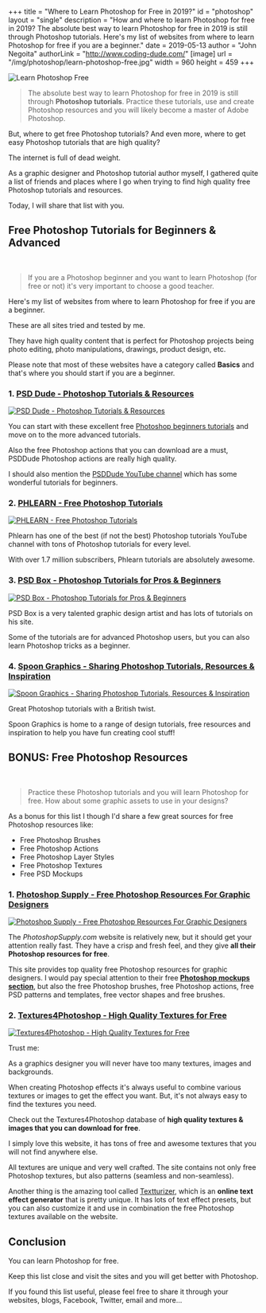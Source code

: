 +++
title = "Where to Learn Photoshop for Free in 2019?"
id = "photoshop"
layout = "single"
description = "How and where to learn Photoshop for free in 2019? The absolute best way to learn Photoshop for free in 2019 is still through Photoshop tutorials. Here's my list of websites from where to learn Photoshop for free if you are a beginner."
date = 2019-05-13
author = "John Negoita"
authorLink = "http://www.coding-dude.com/"
[image]
url = "/img/photoshop/learn-photoshop-free.jpg"
width = 960
height = 459
+++


<img src="/img/photoshop/learn-photoshop-free.jpg" alt="Learn Photoshop Free" style="padding:0">

> The absolute best way to learn Photoshop for free in 2019 is still through **Photoshop tutorials**. Practice these tutorials, use and create Photoshop resources and you will likely become a master of Adobe Photoshop.



But, where to get free Photoshop tutorials? And even more, where to get easy Photoshop tutorials that are high quality?

The internet is full of dead weight.

As a graphic designer and Photoshop tutorial author myself, I gathered quite a list of friends and places where I go when trying to find high quality free Photoshop tutorials and resources.

Today, I will share that list with you.

## Free Photoshop Tutorials for Beginners & Advanced ##
<br/>

>If you are a Photoshop beginner and you want to learn Photoshop (for free or not) it's very important to choose a good teacher.

Here's my list of websites from where to learn Photoshop for free if you are a beginner.

These are all sites tried and tested by me. 

They have high quality content that is perfect for Photoshop projects being photo editing, photo manipulations, drawings, product design, etc.

Please note that most of these websites have a category called **Basics** and that's where you should start if you are a beginner.


### 1. [PSD Dude - Photoshop Tutorials &amp; Resources](http://www.psd-dude.com) ###

[![PSD Dude - Photoshop Tutorials &amp; Resources](/img/photoshop/psddude.jpg)](http://www.psd-dude.com)

You can start with these excellent free [Photoshop beginners tutorials](http://www.psd-dude.com/tutorials/?category=Basics) and move on to the more advanced tutorials.

Also the free Photoshop actions that you can download are a must, PSDDude Photoshop actions are really high quality.

I should also mention the [PSDDude YouTube channel](https://www.youtube.com/c/PSDDude?sub_confirmation=1) which has some wonderful tutorials for beginners.

### 2. [PHLEARN - Free Photoshop Tutorials](https://phlearn.com/free-tutorials/) ###

[![PHLEARN - Free Photoshop Tutorials](/img/photoshop/phlearn.jpg)](https://phlearn.com/free-tutorials/)

Phlearn has one of the best (if not the best) Photoshop tutorials YouTube channel with tons of Photoshop tutorials for every level. 

With over 1.7 million subscribers, Phlearn tutorials are absolutely awesome.

### 3. [PSD Box - Photoshop Tutorials for Pros &amp; Beginners](https://www.psdbox.com/category/tutorials) ###

[![PSD Box - Photoshop Tutorials for Pros &amp; Beginners](/img/photoshop/psdbox.png)](https://www.psdbox.com/category/tutorials)

PSD Box is a very talented graphic design artist and has lots of tutorials on his site.

Some of the tutorials are for advanced Photoshop users, but you can also learn Photoshop tricks as a beginner.

### 4. [Spoon Graphics - Sharing Photoshop Tutorials, Resources &amp; Inspiration](https://blog.spoongraphics.co.uk/category/tutorials) ###

[![Spoon Graphics - Sharing Photoshop Tutorials, Resources &amp; Inspiration](/img/photoshop/spoongraphics.png)](https://blog.spoongraphics.co.uk/category/tutorials)

Great Photoshop tutorials with a British twist.

Spoon Graphics is home to a range of design tutorials, free resources and inspiration to help you have fun creating cool stuff!

## BONUS: Free Photoshop Resources ##
<br/>

> Practice these Photoshop tutorials and you will learn Photoshop for free. How about some graphic assets to use in your designs?

As a bonus for this list I though I'd share a few great sources for free Photoshop resources like:

- Free Photoshop Brushes
- Free Photoshop Actions
- Free Photoshop Layer Styles
- Free Photoshop Textures
- Free PSD Mockups

### 1. [Photoshop Supply - Free Photoshop Resources For Graphic Designers](https://www.photoshopsupply.com) ###

[![Photoshop Supply - Free Photoshop Resources For Graphic Designers](/img/photoshop/pssupply.png)](https://www.photoshopsupply.com)

The *PhotoshopSupply.com* website is relatively new, but it should get your attention really fast. They have a crisp and fresh feel, and they give **all their Photoshop resources for free**.

This site provides top quality free Photoshop resources for graphic designers. I would pay special attention to their free [**Photoshop mockups section**](https://www.photoshopsupply.com/category/mockups), but also the free Photoshop brushes, free Photoshop actions, free PSD patterns and templates, free vector shapes and free brushes.

### 2. [Textures4Photoshop - High Quality Textures for Free](http://www.textures4photoshop.com) ###

[![Textures4Photoshop - High Quality Textures for Free](/img/photoshop/textures4photoshop.png)](http://www.textures4photoshop.com)

Trust me:

As a graphics designer you will never have too many textures, images and backgrounds.

When creating Photoshop effects it's always useful to combine various textures or images to get the effect you want. But, it's not always easy to find the textures you need.

Check out the Textures4Photoshop database of **high quality textures &amp; images that you can download for free**.

I simply love this website, it has tons of free and awesome textures that you will not find anywhere else.

All textures are unique and very well crafted. The site contains not only free Photoshop textures, but also patterns (seamless and non-seamless).

Another thing is the amazing tool called [Textturizer](http://www.textures4photoshop.com/textturizer/), which is an **online text effect generator** that is pretty unique. It has lots of text effect presets, but you can also customize it and use in combination the free Photoshop textures available on the website.

## Conclusion ##

You can learn Photoshop for free.

Keep this list close and visit the sites and you will get better with Photoshop. 

If you found this list useful, please feel free to share it through your websites, blogs, Facebook, Twitter, email and more...